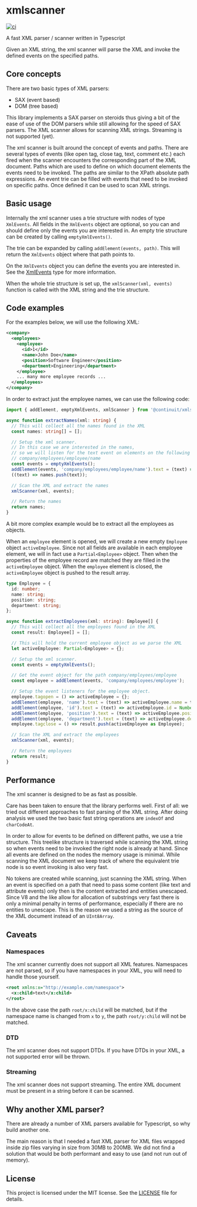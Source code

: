 # xmlscanner

[![ci](https://github.com/ContinuIT-nl/xmlscanner/actions/workflows/ci.yml/badge.svg)](https://github.com/ContinuIT-nl/xmlscanner/actions/workflows/ci.yml)

A fast XML parser / scanner written in Typescript

Given an XML string, the xml scanner will parse the XML and invoke the defined events on the specified paths.

## Core concepts

There are two basic types of XML parsers:

- SAX (event based)
- DOM (tree based)

This library implements a SAX parser on steroids thus giving a bit of the ease of use of the DOM parsers while still allowing for the speed of SAX parsers. The XML scanner allows for scanning XML strings. Streaming is not supported (yet).

The xml scanner is built around the concept of events and paths.
There are several types of events (like open tag, close tag, text, comment etc.) each fired when the scanner encounters the corresponding part of the XML document.
Paths which are used to define on which document elements the events need to be invoked. The paths are similar to the XPath absolute path expressions.
An event trie can be filled with events that need to be invoked on specific paths. Once defined it can be used to scan XML strings.

## Basic usage

Internally the xml scanner uses a trie structure with nodes of type `XmlEvents`. All fields in the `XmlEvents` object are optional, so you can and should define only the events you are interested in. An empty trie structure can be created by calling `emptyXmlEvents()`.

The trie can be expanded by calling `addElement(events, path)`. This will return the `XmlEvents` object where that path points to.

On the `XmlEvents` object you can define the events you are interested in. See the [XmlEvents](./src/xmlScannerTypes.ts) type for more information.

When the whole trie structure is set up, the `xmlScanner(xml, events)` function is called with the XML string and the trie structure.

## Code examples

For the examples below, we will use the following XML:

```xml
<company>
  <employees>
    <employee>
      <id>1</id>
      <name>John Doe</name>
      <position>Software Engineer</position>
      <department>Engineering</department>
    </employee>
    ... many more employee records ...
  </employees>
</company>
```

In order to extract just the employee names, we can use the following code:

```typescript
import { addElement, emptyXmlEvents, xmlScanner } from '@continuit/xmlscanner';

async function extractNames(xml: string) {
  // This will collect all the names found in the XML
  const names: string[] = [];

  // Setup the xml scanner.
  // In this case we are interested in the names,
  // so we will listen for the text event on elements on the following path:
  // company/employees/employee/name
  const events = emptyXmlEvents();
  addElement(events, 'company/employees/employee/name').text = (text) => names.push(text);
  ((text) => names.push(text));

  // Scan the XML and extract the names
  xmlScanner(xml, events);

  // Return the names
  return names;
}
```

A bit more complex example would be to extract all the employees as objects.

When an `employee` element is opened, we will create a new empty `Employee` object `activeEmployee`.
Since not all fields are available in each employee element, we will in fact use a `Partial<Employee>` object.
Then when the properties of the employee record are matched they are filled in the `activeEmployee` object.
When the `employee` element is closed, the `activeEmployee` object is pushed to the result array.

```typescript
type Employee = {
  id: number;
  name: string;
  position: string;
  department: string;
};

async function extractEmployees(xml: string): Employee[] {
  // This will collect all the employees found in the XML
  const result: Employee[] = [];

  // This will hold the current employee object as we parse the XML
  let activeEmployee: Partial<Employee> = {};

  // Setup the xml scanner.
  const events = emptyXmlEvents();

  // Get the event object for the path company/employees/employee
  const employee = addElement(events, 'company/employees/employee');

  // Setup the event listeners for the employee object.
  employee.tagopen = () => activeEmployee = {};
  addElement(employee, 'name').text = (text) => activeEmployee.name = text;
  addElement(employee, 'id').text = (text) => activeEmployee.id = Number.parseInt(text);
  addElement(employee, 'position').text = (text) => activeEmployee.position = text;
  addElement(employee, 'department').text = (text) => activeEmployee.department = text;
  employee.tagclose = () => result.push(activeEmployee as Employee);

  // Scan the XML and extract the employees
  xmlScanner(xml, events);

  // Return the employees
  return result;
}
```

## Performance

The xml scanner is designed to be as fast as possible.

Care has been taken to ensure that the library performs well. First of all: we tried out different approaches to fast parsing of the XML string. After doing analysis we used the two basic fast string operations are `indexOf` and `charCodeAt`.

In order to allow for events to be defined on different paths, we use a trie structure.
This treelike structure is traversed while scanning the XML string so when events need to be invoked the right node is already at hand.
Since all events are defined on the nodes the memory usage is minimal.
While scanning the XML document we keep track of where the equivalent trie node is so event invoking is also very fast.

No tokens are created while scanning, just scanning the XML string.
When an event is specified on a path that need to pass some content (like text and attribute events) only then is the content extracted and entities unescaped.
Since V8 and the like allow for allocation of substrings very fast there is only a minimal penalty in terms of performance, especially if there are no entities to unescape.
This is the reason we used a string as the source of the XML document instead of an `UInt8Array`.

## Caveats

### Namespaces

The xml scanner currently does not support all XML features. Namespaces are not parsed, so if you have namespaces in your XML, you will need to handle those yourself.

```xml
<root xmlns:x="http://example.com/namespace">
  <x:child>text</x:child>
</root>
```

In the above case the path `root/x:child` will be matched, but if the namespace name is changed from `x` to `y`, the path `root/y:child` will not be matched.

### DTD

The xml scanner does not support DTDs. If you have DTDs in your XML, a not supported error will be thrown.

### Streaming

The xml scanner does not support streaming. The entire XML document must be present in a string before it can be scanned.

## Why another XML parser?

There are already a number of XML parsers available for Typescript, so why build another one.

The main reason is that I needed a fast XML parser for XML files wrapped inside zip files varying in size from 30MB to 200MB.
We did not find a solution that would be both performant and easy to use (and not run out of memory).

## License

This project is licensed under the MIT license. See the [LICENSE](./LICENSE) file for details.
